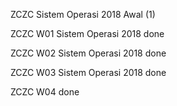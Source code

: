 ZCZC Sistem Operasi 2018 Awal (1)

ZCZC W01 Sistem Operasi 2018 done

ZCZC W02 Sistem Operasi 2018 done

ZCZC W03 Sistem Operasi 2018 done

ZCZC W04 done
